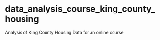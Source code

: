 # data_analysis_course_king_county_housing
Analysis of King County Housing Data for an online course

